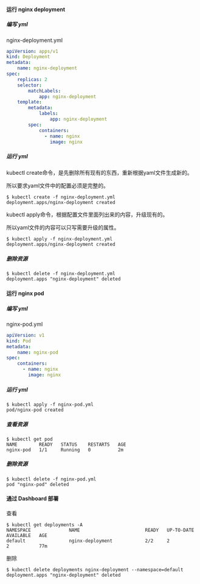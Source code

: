 #### 运行 nginx deployment

##### 编写 yml

nginx-deployment.yml

```yml
apiVersion: apps/v1
kind: Deployment
metadata:
    name: nginx-deployment
spec:
    replicas: 2
    selector:
        matchLabels:
            app: nginx-deployment
    template:
        metadata:
            labels:
                app: nginx-deployment
        spec:
            containers:
              - name: nginx
                image: nginx
```

##### 运行 yml

kubectl create命令，是先删除所有现有的东西，重新根据yaml文件生成新的。

所以要求yaml文件中的配置必须是完整的。

```shell
$ kubectl create -f nginx-deployment.yml
deployment.apps/nginx-deployment created
```

kubectl apply命令，根据配置文件里面列出来的内容，升级现有的。

所以yaml文件的内容可以只写需要升级的属性。

```shell
$ kubectl apply -f nginx-deployment.yml
deployment.apps/nginx-deployment created
```

##### 删除资源

```shell
$ kubectl delete -f nginx-deployment.yml
deployment.apps "nginx-deployment" deleted
```

#### 运行 nginx pod

##### 编写 yml

nginx-pod.yml

```yml
apiVersion: v1
kind: Pod
metadata:
    name: nginx-pod
spec:
    containers:
      - name: nginx
        image: nginx
```

##### 运行 yml

```shell
$ kubectl apply -f nginx-pod.yml
pod/nginx-pod created
```

##### 查看资源

```shell
$ kubectl get pod
NAME        READY   STATUS    RESTARTS   AGE
nginx-pod   1/1     Running   0          2m
```

##### 删除资源

```shell
$ kubectl delete -f nginx-pod.yml
pod "nginx-pod" deleted
```

#### 通过 Dashboard 部署

查看

```shell
$ kubectl get deployments -A
NAMESPACE              NAME                        READY   UP-TO-DATE   AVAILABLE   AGE
default                nginx-deployment            2/2     2            2           77m
```

删除

```shell
$ kubectl delete deployments nginx-deployment --namespace=default
deployment.apps "nginx-deployment" deleted
```


